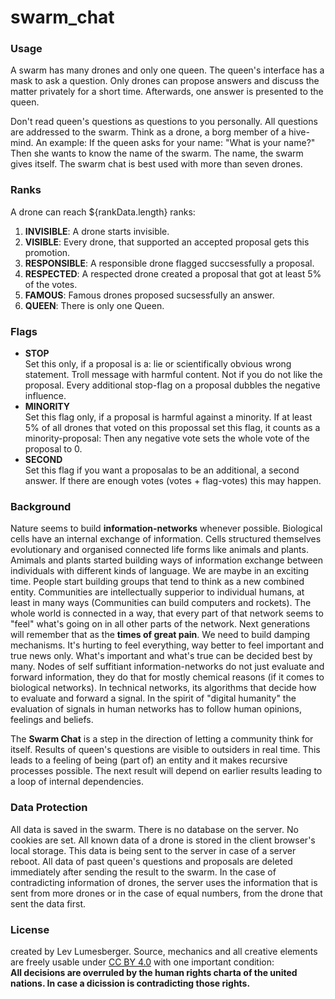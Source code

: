 # swarm_chat

<h3>Usage</h3>
      <p>A swarm has many drones and only one queen. The queen's interface has a mask to ask a question. Only drones can propose answers and discuss the matter privately for a short time. Afterwards, one answer is presented to the queen.</p>
      <p>Don't read queen's questions as questions to you personally. All questions are addressed to the swarm. Think as a drone, a borg member of a hive-mind. An example: If the queen asks for your name: "What is your name?" Then she wants to know the name of the swarm. The name, the swarm gives itself. The swarm chat is best used with more than seven drones. </p>
      <h3>Ranks</h3>
      <p>A drone can reach ${rankData.length} ranks:</p>
      <ol>
         <li><strong>INVISIBLE</strong>: A drone starts invisible.</li>
         <li><strong>VISIBLE</strong>: Every drone, that supported an accepted proposal gets this promotion.</li>
         <li><strong>RESPONSIBLE</strong>: A responsible drone flagged succsessfully a proposal.</li>
         <li><strong>RESPECTED</strong>: A respected drone created a proposal that got at least 5% of the votes.</li>
         <li><strong>FAMOUS</strong>: Famous drones proposed sucsessfully an answer.</li>
         <li><strong>QUEEN</strong>: There is only one Queen.</li>
      </ol>
      <h3>Flags</h3>
      <ul>
         <li>
            <strong>STOP</strong><br>
            Set this only, if a proposal is a:
            lie or scientifically obvious wrong statement.
            Troll message with harmful content.
            Not if you do not like the proposal.
            Every additional stop-flag on a proposal dubbles the negative influence.
         </li>
         <li>
            <strong>MINORITY</strong><br>
            Set this flag only, if a proposal is harmful against a minority.
            If at least 5% of all drones that voted on this propossal set this flag, it counts as a minority-proposal: Then any negative vote sets the whole vote of the proposal to 0.
         </li>
         <li>
            <strong>SECOND</strong><br>
            Set this flag if you want a proposalas to be an additional, a second answer. If there are enough votes (votes + flag-votes) this may happen.
         </li>
      </ul>
      <h3>Background</h3>
      <p>Nature seems to build <strong>information-networks</strong> whenever possible. Biological cells have an internal exchange of information. Cells structured themselves evolutionary and organised connected life forms like animals and plants. Amimals and plants started building ways of information exchange between individuals with different kinds of language. We are maybe in an exciting time. People start building groups that tend to think as a new combined entity. 
      Communities are intellectually supperior to individual humans, at least in many ways (Communities can build computers and rockets). The whole world is connected in a way, that every part of that network seems to "feel" what's going on in all other parts of the network. Next generations will remember that as the <strong>times of great pain</strong>. We need to build damping mechanisms. It's hurting to feel everything, way better to feel important and true news only.
      What's important and what's true can be decided best by many. Nodes of self suffitiant information-networks do not just evaluate and forward information, they do that for mostly chemical reasons (if it comes to biological networks). In technical networks, its algorithms that decide how to evaluate and forward a signal. In the spirit of "digital humanity" the evaluation of signals in human networks has to follow human opinions, feelings and beliefs.
      </p><p>The <strong>Swarm Chat</strong> is a step in the direction of letting a community think for itself. Results of queen's questions are visible to outsiders in real time. This leads to a feeling of being (part of) an entity and it makes recursive processes possible. The next result will depend on earlier results leading to a loop of internal dependencies.</p>
      <h3>Data Protection</h3>
      <p>All data is saved in the swarm. There is no database on the server. No cookies are set. All known data of a drone is stored in the client browser's local storage. This data is being sent to the server in case of a server reboot. All data of past queen's questions and proposals are deleted immediately after sending the result to the swarm.
      In the case of contradicting information of drones, the server uses the information that is sent from more drones or in the case of equal numbers, from the drone that sent the data first.</p>
      <h3>License</h3>
      <p>created by Lev Lumesberger. Source, mechanics and all creative elements are freely usable under <a href="https://creativecommons.org/licenses/by/4.0/deed.de">CC BY 4.0</a> with one important condition: <br><strong>All decisions are overruled by the human rights charta of the united nations. In case a dicission is contradicting those rights.</strong></p>